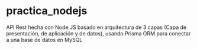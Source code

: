 # practica_nodejs
API Rest hecha con Node JS basado en arquitectura de 3 capas (Capa de presentación, de aplicación y de datos), usando Prisma ORM para conectar a una base de datos en MySQL
